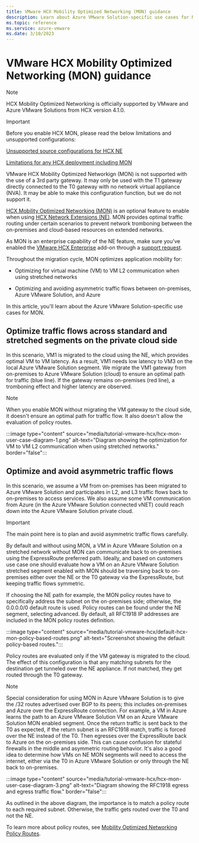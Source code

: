 ```yaml
---
title: VMware HCX Mobility Optimized Networking (MON) guidance
description: Learn about Azure VMware Solution-specific use cases for Mobility Optimized Networking (MON).  
ms.topic: reference
ms.service: azure-vmware
ms.date: 3/10/2023
---
```


# VMware HCX Mobility Optimized Networking (MON) guidance

>[!NOTE]
>
>HCX Mobility Optimized Networking is officially supported by VMware and Azure VMware Solutions from HCX version 4.1.0. 

>[!IMPORTANT] 
>
>Before you enable HCX MON, please read the below limitations and unsupported configurations:
>
>[Unsupported source configurations for HCX NE](https://docs.vmware.com/en/VMware-HCX/4.2/hcx-user-guide/GUID-DBDB4D1B-60B6-4D16-936B-4AC632606909.html)
> 
>[Limitations for any HCX deployment including MON](https://docs.vmware.com/en/VMware-HCX/4.2/hcx-user-guide/GUID-BEC26054-D560-46D0-98B4-7FF09501F801.html)
>
>VMware HCX Mobility Optimized Networkign (MON) is not supported with the use of a 3rd party gateway. It may only be used with the T1 gateway directly connected to the T0 gateway with no network virtual appliance (NVA). It may be able to make this configuration function, but we do not support it. 

[HCX Mobility Optimized Networking (MON)](https://docs.vmware.com/en/VMware-HCX/4.2/hcx-user-guide/GUID-0E254D74-60A9-479C-825D-F373C41F40BC.html) is an optional feature to enable when using [HCX Network Extensions (NE)](configure-hcx-network-extension.md). MON provides optimal traffic routing under certain scenarios to prevent network tromboning between the on-premises and cloud-based resources on extended networks. 

As MON is an enterprise capability of the NE feature, make sure you've enabled the [VMware HCX Enterprise](https://cloud.vmware.com/community/2019/08/08/introducing-hcx-enterprise/) add-on through a [support request](https://portal.azure.com/#create/Microsoft.Support). 

Throughout the migration cycle, MON optimizes application mobility for:

- Optimizing for virtual machine (VM) to VM L2 communication when using stretched networks 

- Optimizing and avoiding asymmetric traffic flows between on-premises, Azure VMware Solution, and Azure


In this article, you'll learn about the Azure VMware Solution-specific use cases for MON.


## Optimize traffic flows across standard and stretched segments on the private cloud side 

In this scenario, VM1 is migrated to the cloud using the NE, which provides optimal VM to VM latency. As a result, VM1 needs low latency to VM3 on the local Azure VMware Solution segment. We migrate the VM1 gateway from on-premises to Azure VMware Solution (cloud) to ensure an optimal path for traffic (blue line). If the gateway remains on-premises (red line), a tromboning effect and higher latency are observed. 

>[!NOTE]
>When you enable MON without migrating the VM gateway to the cloud side, it doesn't ensure an optimal path for traffic flow.  It also doesn't allow the evaluation of policy routes.

:::image type="content" source="media/tutorial-vmware-hcx/hcx-mon-user-case-diagram-1.png" alt-text="Diagram showing the optimization for VM to VM L2 communication when using stretched networks." border="false":::



## Optimize and avoid asymmetric traffic flows 

In this scenario, we assume a VM from on-premises has been migrated to Azure VMware Solution and participates in L2, and L3 traffic flows back to on-premises to access services. We also assume some VM communication from Azure (in the Azure VMware Solution connected vNET) could reach down into the Azure VMware Solution private cloud.

>[!IMPORTANT]
>The main point here is to plan and avoid asymmetric traffic flows carefully. 

By default and without using MON, a VM in Azure VMware Solution on a stretched network without MON can communicate back to on-premises using the ExpressRoute preferred path. Ideally, and based on customers use case one should evaluate how a VM on an Azure VMware Solution stretched segment enabled with MON should be traversing back to on-premises either over the NE or the T0 gateway via the ExpressRoute, but keeping traffic flows symmetric.

If choosing the NE path for example, the MON policy routes have to specifically address the subnet on the on-premises side; otherwise, the 0.0.0.0/0 default route is used. Policy routes can be found under the NE segment, selecting advanced. By default, all RFC1918 IP addresses are included in the MON policy routes definition. 

:::image type="content" source="media/tutorial-vmware-hcx/default-hcx-mon-policy-based-routes.png" alt-text="Screenshot showing the default policy-based routes.":::

Policy routes are evaluated only if the VM gateway is migrated to the cloud. The effect of this configuration is that any matching subnets for the destination get tunneled over the NE appliance.  If not matched, they get routed through the T0 gateway.

>[!NOTE]
>Special consideration for using MON in Azure VMware Solution is to give the /32 routes advertised over BGP to its peers; this includes on-premises and Azure over the ExpressRoute connection. For example, a VM in Azure learns the path to an Azure VMware Solution VM on an Azure VMware Solution MON enabled segment. Once the return traffic is sent back to the T0 as expected, if the return subnet is an RFC1918 match, traffic is forced over the NE instead of the T0.  Then egresses over the ExpressRoute back to Azure on the on-premises side.  This can cause confusion for stateful firewalls in the middle and asymmetric routing behavior. It's also a good idea to determine how VMs on NE MON segments will need to access the internet, either via the T0 in Azure VMware Solution or only through the NE back to on-premises.

:::image type="content" source="media/tutorial-vmware-hcx/hcx-mon-user-case-diagram-3.png" alt-text="Diagram showing the RFC1918 egress and egress traffic flow." border="false":::

As outlined in the above diagram, the importance is to match a policy route to each required subnet. Otherwise, the traffic gets routed over the T0 and not the NE.

 
To learn more about policy routes, see [Mobility Optimized Networking Policy Routes](https://docs.vmware.com/en/VMware-HCX/4.1/hcx-user-guide/GUID-F45B1DB5-C640-4A75-AEC5-45C58B1C9D63.html).


